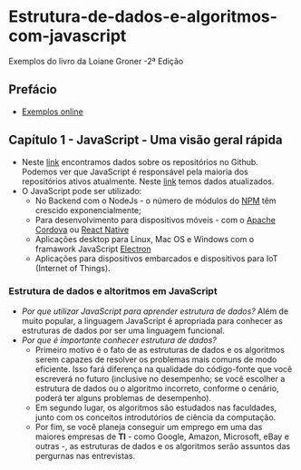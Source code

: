 # Estrutura-de-dados-e-algoritmos-com-javascript

Exemplos do livro da Loiane Groner -2ª Edição

## Prefácio

* [Exemplos online](https://javascript-ds-algorithms-book.firebaseapp.com/)

 ## Capítulo 1 - JavaScript - Uma visão geral rápida

 * Neste [link](https://githut.info/) encontramos dados sobre os repositórios no Github. Podemos ver que JavaScript é responsável pela maioria dos repositórios ativos atualmente. Neste [link](https://madnight.github.io/githut/) temos dados atualizados.
 * O JavaScript pode ser utilizado:
    * No Backend com o NodeJs - o número de módulos do [NPM](https://www.npmjs.com/) têm crescido exponencialmente;
    * Para desenvolvimento para dispositivos móveis - com o [Apache Cordova](https://cordova.apache.org/) ou [React Native](https://reactnative.dev/)
    * Aplicações desktop para Linux, Mac OS e Windows com o framawork JavaScript [Electron](https://www.electronjs.org/)
    * Aplicações para dispositivos embarcados e dispositivos para IoT (Internet of Things).

### Estrutura de dados e altoritmos em JavaScript

* *Por que utilizar JavaScript para aprender estrutura de dados?* Além de muito popular, a linguagem JavaScript é apropriada para conhecer as estruturas de dados por ser uma linguagem funcional. 
* *Por que é importante conhecer estrutura de dados?* 
    * Primeiro motivo é o fato de as estruturas de dados e os algoritmos serem capazes de resolver os problemas mais comuns de modo eficiente. Isso fará diferença na qualidade do código-fonte que você escreverá no futuro (inclusive no desempenho; se você escolher a estrutura de dados ou o algoritmo incorreto, conforme o cenário, poderá ter alguns problemas de desempenho). 
    * Em segundo lugar, os algoritmos são estudados nas faculdades, junto com os conceitos introdutórios de ciência da computação. 
    * Por fim, se você planeja conseguir um emprego em uma das maiores empresas de **TI** - como Google, Amazon, Microsoft, eBay e outras -, as estruturas de dados e os algoritmos serão assuntos das pergurnas nas entrevistas.

